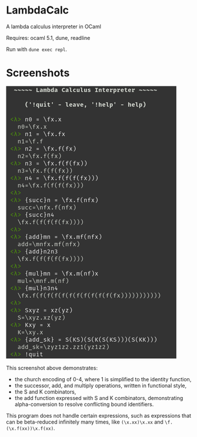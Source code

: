# LambdaCalc
A lambda calculus interpreter in OCaml

Requires: ocaml 5.1, dune, readline

Run with `dune exec repl`.

# Screenshots

![screenshot](res/scrot.png)

This screenshot above demonstrates:

 * the church encoding of 0-4, where 1 is simplified to the identity function,
 * the successor, add, and multiply operations, written in functional style,
 * the S and K combinators,
 * the add function expressed with S and K combinators, demonstrating
   alpha-conversion to resolve conflicting bound identifiers.

This program does not handle certain expressions, such as expressions that can
be beta-reduced infinitely many times, like `(\x.xx)\x.xx` and
`\f.(\x.f(xx))\x.f(xx)`.
